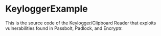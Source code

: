 # KeyloggerExample

This is the source code of the Keylogger/Clipboard Reader that exploits vulnerabilities found in Passbolt, Padlock, and Encryptr.
